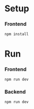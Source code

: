 # Setup

### Frontend

    npm install

# Run

### Frontend

    npm run dev

### Backend

    npm run dev